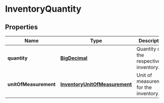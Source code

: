 
# InventoryQuantity

## Properties
Name | Type | Description | Notes
------------ | ------------- | ------------- | -------------
**quantity** | [**BigDecimal**](BigDecimal.md) | Quantity of the respective inventory. | 
**unitOfMeasurement** | [**InventoryUnitOfMeasurement**](InventoryUnitOfMeasurement.md) | Unit of measurement for the inventory. | 



